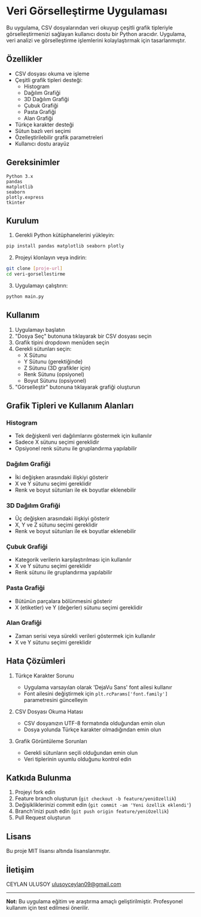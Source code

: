 # Veri Görselleştirme Uygulaması

Bu uygulama, CSV dosyalarından veri okuyup çeşitli grafik tipleriyle görselleştirmenizi sağlayan kullanıcı dostu bir Python aracıdır. Uygulama, veri analizi ve görselleştirme işlemlerini kolaylaştırmak için tasarlanmıştır.

## Özellikler

- CSV dosyası okuma ve işleme
- Çeşitli grafik tipleri desteği:
  - Histogram
  - Dağılım Grafiği
  - 3D Dağılım Grafiği
  - Çubuk Grafiği
  - Pasta Grafiği
  - Alan Grafiği
- Türkçe karakter desteği
- Sütun bazlı veri seçimi
- Özelleştirilebilir grafik parametreleri
- Kullanıcı dostu arayüz

## Gereksinimler

```
Python 3.x
pandas
matplotlib
seaborn
plotly.express
tkinter
```

## Kurulum

1. Gerekli Python kütüphanelerini yükleyin:
```bash
pip install pandas matplotlib seaborn plotly
```

2. Projeyi klonlayın veya indirin:
```bash
git clone [proje-url]
cd veri-gorsellestirme
```

3. Uygulamayı çalıştırın:
```bash
python main.py
```

## Kullanım

1. Uygulamayı başlatın
2. "Dosya Seç" butonuna tıklayarak bir CSV dosyası seçin
3. Grafik tipini dropdown menüden seçin
4. Gerekli sütunları seçin:
   - X Sütunu
   - Y Sütunu (gerektiğinde)
   - Z Sütunu (3D grafikler için)
   - Renk Sütunu (opsiyonel)
   - Boyut Sütunu (opsiyonel)
5. "Görselleştir" butonuna tıklayarak grafiği oluşturun

## Grafik Tipleri ve Kullanım Alanları

### Histogram
- Tek değişkenli veri dağılımlarını göstermek için kullanılır
- Sadece X sütunu seçimi gereklidir
- Opsiyonel renk sütunu ile gruplandırma yapılabilir

### Dağılım Grafiği
- İki değişken arasındaki ilişkiyi gösterir
- X ve Y sütunu seçimi gereklidir
- Renk ve boyut sütunları ile ek boyutlar eklenebilir

### 3D Dağılım Grafiği
- Üç değişken arasındaki ilişkiyi gösterir
- X, Y ve Z sütunu seçimi gereklidir
- Renk ve boyut sütunları ile ek boyutlar eklenebilir

### Çubuk Grafiği
- Kategorik verilerin karşılaştırılması için kullanılır
- X ve Y sütunu seçimi gereklidir
- Renk sütunu ile gruplandırma yapılabilir

### Pasta Grafiği
- Bütünün parçalara bölünmesini gösterir
- X (etiketler) ve Y (değerler) sütunu seçimi gereklidir

### Alan Grafiği
- Zaman serisi veya sürekli verileri göstermek için kullanılır
- X ve Y sütunu seçimi gereklidir

## Hata Çözümleri

1. Türkçe Karakter Sorunu
   - Uygulama varsayılan olarak 'DejaVu Sans' font ailesi kullanır
   - Font ailesini değiştirmek için `plt.rcParams['font.family']` parametresini güncelleyin

2. CSV Dosyası Okuma Hatası
   - CSV dosyanızın UTF-8 formatında olduğundan emin olun
   - Dosya yolunda Türkçe karakter olmadığından emin olun

3. Grafik Görüntüleme Sorunları
   - Gerekli sütunların seçili olduğundan emin olun
   - Veri tiplerinin uyumlu olduğunu kontrol edin

## Katkıda Bulunma

1. Projeyi fork edin
2. Feature branch oluşturun (`git checkout -b feature/yeniOzellik`)
3. Değişikliklerinizi commit edin (`git commit -am 'Yeni özellik eklendi'`)
4. Branch'inizi push edin (`git push origin feature/yeniOzellik`)
5. Pull Request oluşturun

## Lisans

Bu proje MIT lisansı altında lisanslanmıştır.

## İletişim

CEYLAN ULUSOY
ulusoyceylan09@gmail.com


---
**Not:** Bu uygulama eğitim ve araştırma amaçlı geliştirilmiştir. Profesyonel kullanım için test edilmesi önerilir.
